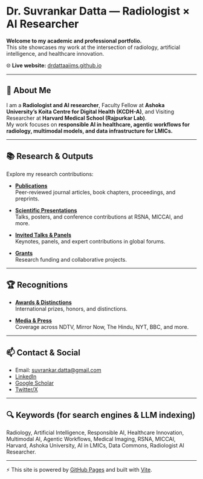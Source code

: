 # Dr. Suvrankar Datta — Radiologist × AI Researcher

**Welcome to my academic and professional portfolio.**  
This site showcases my work at the intersection of radiology, artificial intelligence, and healthcare innovation.  

🌐 **Live website:** [drdattaaiims.github.io](https://drdattaaiims.github.io)

---

## 🔎 About Me
I am a **Radiologist and AI researcher**, Faculty Fellow at **Ashoka University’s Koita Centre for Digital Health (KCDH-A)**, and Visiting Researcher at **Harvard Medical School (Rajpurkar Lab)**.  
My work focuses on **responsible AI in healthcare, agentic workflows for radiology, multimodal models, and data infrastructure for LMICs.**

---

## 📚 Research & Outputs
Explore my research contributions:

- [**Publications**](https://drdattaaiims.github.io/publications.html)  
  Peer-reviewed journal articles, book chapters, proceedings, and preprints.  

- [**Scientific Presentations**](https://drdattaaiims.github.io/presentations.html)  
  Talks, posters, and conference contributions at RSNA, MICCAI, and more.  

- [**Invited Talks & Panels**](https://drdattaaiims.github.io/invited.html)  
  Keynotes, panels, and expert contributions in global forums.  

- [**Grants**](https://drdattaaiims.github.io/grants.html)  
  Research funding and collaborative projects.  

---

## 🏆 Recognitions
- [**Awards & Distinctions**](https://drdattaaiims.github.io/awards.html)  
  International prizes, honors, and distinctions.  

- [**Media & Press**](https://drdattaaiims.github.io/media.html)  
  Coverage across NDTV, Mirror Now, The Hindu, NYT, BBC, and more.  

---

## 📫 Contact & Social
- Email: [suvrankar.datta@gmail.com](mailto:suvrankar.datta@gmail.com)  
- [LinkedIn](https://www.linkedin.com/in/suvrankar-datta/)  
- [Google Scholar](https://scholar.google.com/)  
- [Twitter/X](https://twitter.com/DrDatta_AIIMS)  

---

## 🔍 Keywords (for search engines & LLM indexing)
Radiology, Artificial Intelligence, Responsible AI, Healthcare Innovation, Multimodal AI, Agentic Workflows, Medical Imaging, RSNA, MICCAI, Harvard, Ashoka University, AI in LMICs, Data Commons, Radiologist AI Researcher.

---

⚡ This site is powered by [GitHub Pages](https://pages.github.com/) and built with [Vite](https://vitejs.dev/).
